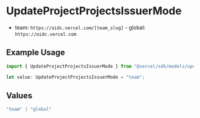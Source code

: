 # UpdateProjectProjectsIssuerMode

- team: `https://oidc.vercel.com/[team_slug]` - global: `https://oidc.vercel.com`

## Example Usage

```typescript
import { UpdateProjectProjectsIssuerMode } from "@vercel/sdk/models/updateprojectop.js";

let value: UpdateProjectProjectsIssuerMode = "team";
```

## Values

```typescript
"team" | "global"
```